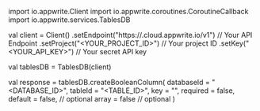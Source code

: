 import io.appwrite.Client
import io.appwrite.coroutines.CoroutineCallback
import io.appwrite.services.TablesDB

val client = Client()
    .setEndpoint("https://<REGION>.cloud.appwrite.io/v1") // Your API Endpoint
    .setProject("<YOUR_PROJECT_ID>") // Your project ID
    .setKey("<YOUR_API_KEY>") // Your secret API key

val tablesDB = TablesDB(client)

val response = tablesDB.createBooleanColumn(
    databaseId = "<DATABASE_ID>",
    tableId = "<TABLE_ID>",
    key = "",
    required = false,
    default = false, // optional
    array = false // optional
)
